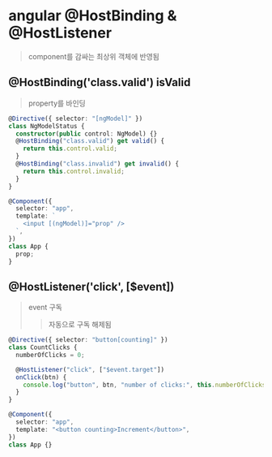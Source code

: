 # angular @HostBinding & @HostListener

> component를 감싸는 최상위 객체에 반영됨

## @HostBinding('class.valid') isValid

> property를 바인딩

```ts
@Directive({ selector: "[ngModel]" })
class NgModelStatus {
  constructor(public control: NgModel) {}
  @HostBinding("class.valid") get valid() {
    return this.control.valid;
  }
  @HostBinding("class.invalid") get invalid() {
    return this.control.invalid;
  }
}

@Component({
  selector: "app",
  template: `
    <input [(ngModel)]="prop" />
  `,
})
class App {
  prop;
}
```

## @HostListener('click', [$event])

> event 구독
>
> > 자동으로 구독 해제됨

```ts
@Directive({ selector: "button[counting]" })
class CountClicks {
  numberOfClicks = 0;

  @HostListener("click", ["$event.target"])
  onClick(btn) {
    console.log("button", btn, "number of clicks:", this.numberOfClicks++);
  }
}

@Component({
  selector: "app",
  template: "<button counting>Increment</button>",
})
class App {}
```
